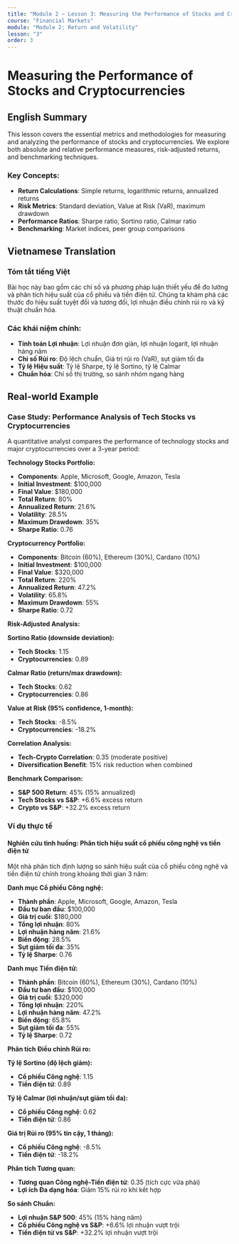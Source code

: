 ```yaml
---
title: "Module 2 – Lesson 3: Measuring the Performance of Stocks and Cryptocurrencies"
course: "Financial Markets"
module: "Module 2: Return and Volatility"
lesson: "3"
order: 3
---
```


# Measuring the Performance of Stocks and Cryptocurrencies

## English Summary

This lesson covers the essential metrics and methodologies for measuring and analyzing the performance of stocks and cryptocurrencies. We explore both absolute and relative performance measures, risk-adjusted returns, and benchmarking techniques.

### Key Concepts:

- **Return Calculations**: Simple returns, logarithmic returns, annualized returns
- **Risk Metrics**: Standard deviation, Value at Risk (VaR), maximum drawdown
- **Performance Ratios**: Sharpe ratio, Sortino ratio, Calmar ratio
- **Benchmarking**: Market indices, peer group comparisons

## Vietnamese Translation

### Tóm tắt tiếng Việt

Bài học này bao gồm các chỉ số và phương pháp luận thiết yếu để đo lường và phân tích hiệu suất của cổ phiếu và tiền điện tử. Chúng ta khám phá các thước đo hiệu suất tuyệt đối và tương đối, lợi nhuận điều chỉnh rủi ro và kỹ thuật chuẩn hóa.

### Các khái niệm chính:

- **Tính toán Lợi nhuận**: Lợi nhuận đơn giản, lợi nhuận logarit, lợi nhuận hàng năm
- **Chỉ số Rủi ro**: Độ lệch chuẩn, Giá trị rủi ro (VaR), sụt giảm tối đa
- **Tỷ lệ Hiệu suất**: Tỷ lệ Sharpe, tỷ lệ Sortino, tỷ lệ Calmar
- **Chuẩn hóa**: Chỉ số thị trường, so sánh nhóm ngang hàng

## Real-world Example

### Case Study: Performance Analysis of Tech Stocks vs Cryptocurrencies

A quantitative analyst compares the performance of technology stocks and major cryptocurrencies over a 3-year period:

**Technology Stocks Portfolio:**

- **Components**: Apple, Microsoft, Google, Amazon, Tesla
- **Initial Investment**: $100,000
- **Final Value**: $180,000
- **Total Return**: 80%
- **Annualized Return**: 21.6%
- **Volatility**: 28.5%
- **Maximum Drawdown**: 35%
- **Sharpe Ratio**: 0.76

**Cryptocurrency Portfolio:**

- **Components**: Bitcoin (60%), Ethereum (30%), Cardano (10%)
- **Initial Investment**: $100,000
- **Final Value**: $320,000
- **Total Return**: 220%
- **Annualized Return**: 47.2%
- **Volatility**: 65.8%
- **Maximum Drawdown**: 55%
- **Sharpe Ratio**: 0.72

**Risk-Adjusted Analysis:**

**Sortino Ratio (downside deviation):**

- **Tech Stocks**: 1.15
- **Cryptocurrencies**: 0.89

**Calmar Ratio (return/max drawdown):**

- **Tech Stocks**: 0.62
- **Cryptocurrencies**: 0.86

**Value at Risk (95% confidence, 1-month):**

- **Tech Stocks**: -8.5%
- **Cryptocurrencies**: -18.2%

**Correlation Analysis:**

- **Tech-Crypto Correlation**: 0.35 (moderate positive)
- **Diversification Benefit**: 15% risk reduction when combined

**Benchmark Comparison:**

- **S&P 500 Return**: 45% (15% annualized)
- **Tech Stocks vs S&P**: +6.6% excess return
- **Crypto vs S&P**: +32.2% excess return

### Ví dụ thực tế

#### Nghiên cứu tình huống: Phân tích hiệu suất cổ phiếu công nghệ vs tiền điện tử

Một nhà phân tích định lượng so sánh hiệu suất của cổ phiếu công nghệ và tiền điện tử chính trong khoảng thời gian 3 năm:

**Danh mục Cổ phiếu Công nghệ:**

- **Thành phần**: Apple, Microsoft, Google, Amazon, Tesla
- **Đầu tư ban đầu**: $100,000
- **Giá trị cuối**: $180,000
- **Tổng lợi nhuận**: 80%
- **Lợi nhuận hàng năm**: 21.6%
- **Biến động**: 28.5%
- **Sụt giảm tối đa**: 35%
- **Tỷ lệ Sharpe**: 0.76

**Danh mục Tiền điện tử:**

- **Thành phần**: Bitcoin (60%), Ethereum (30%), Cardano (10%)
- **Đầu tư ban đầu**: $100,000
- **Giá trị cuối**: $320,000
- **Tổng lợi nhuận**: 220%
- **Lợi nhuận hàng năm**: 47.2%
- **Biến động**: 65.8%
- **Sụt giảm tối đa**: 55%
- **Tỷ lệ Sharpe**: 0.72

**Phân tích Điều chỉnh Rủi ro:**

**Tỷ lệ Sortino (độ lệch giảm):**

- **Cổ phiếu Công nghệ**: 1.15
- **Tiền điện tử**: 0.89

**Tỷ lệ Calmar (lợi nhuận/sụt giảm tối đa):**

- **Cổ phiếu Công nghệ**: 0.62
- **Tiền điện tử**: 0.86

**Giá trị Rủi ro (95% tin cậy, 1 tháng):**

- **Cổ phiếu Công nghệ**: -8.5%
- **Tiền điện tử**: -18.2%

**Phân tích Tương quan:**

- **Tương quan Công nghệ-Tiền điện tử**: 0.35 (tích cực vừa phải)
- **Lợi ích Đa dạng hóa**: Giảm 15% rủi ro khi kết hợp

**So sánh Chuẩn:**

- **Lợi nhuận S&P 500**: 45% (15% hàng năm)
- **Cổ phiếu Công nghệ vs S&P**: +6.6% lợi nhuận vượt trội
- **Tiền điện tử vs S&P**: +32.2% lợi nhuận vượt trội
